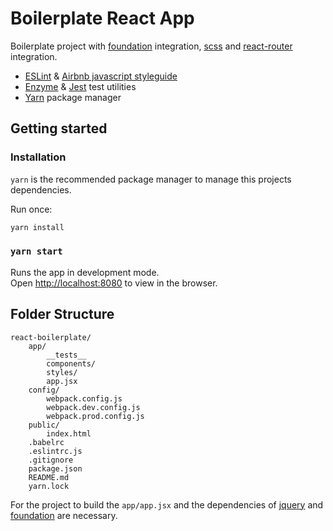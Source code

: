 # Boilerplate React App

Boilerplate project with [foundation](http://foundation.zurb.com/) integration, [scss](http://sass-lang.com/) and [react-router](https://github.com/ReactTraining/react-router) integration.
* [ESLint](http://eslint.org/) & [Airbnb javascript styleguide](https://github.com/airbnb/javascript)
* [Enzyme](http://airbnb.io/enzyme/) & [Jest](https://facebook.github.io/jest/) test utilities
* [Yarn](https://yarnpkg.com/) package manager

## Getting started

### Installation

`yarn` is the recommended package manager to manage this projects dependencies.

Run once:

```bash
yarn install
```

### `yarn start`

Runs the app in development mode.<br/>
Open [http://localhost:8080](http://localhost:8080) to view in the browser.

## Folder Structure

```
react-boilerplate/
    app/
        __tests__
        components/
        styles/
        app.jsx
    config/
        webpack.config.js
        webpack.dev.config.js
        webpack.prod.config.js
    public/
        index.html
    .babelrc
    .eslintrc.js
    .gitignore
    package.json
    README.md
    yarn.lock
```

For the project to build the `app/app.jsx` and the dependencies of [jquery](https://jquery.com/) and [foundation](http://foundation.zurb.com/) are necessary.


